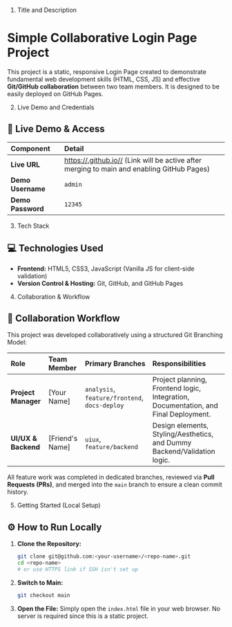 1. Title and Description
# Simple Collaborative Login Page Project

This project is a static, responsive Login Page created to demonstrate fundamental web development skills (HTML, CSS, JS) and effective **Git/GitHub collaboration** between two team members. It is designed to be easily deployed on GitHub Pages.




2. Live Demo and Credentials
## 🚀 Live Demo & Access

| Component | Detail |
| :--- | :--- |
| **Live URL** | [https://<your-username>.github.io/<repo-name>/](https://<your-username>.github.io/<repo-name>/) (Link will be active after merging to main and enabling GitHub Pages) |
| **Demo Username** | `admin` |
| **Demo Password** | `12345` |

3. Tech Stack
## 💻 Technologies Used

* **Frontend:** HTML5, CSS3, JavaScript (Vanilla JS for client-side validation)
* **Version Control & Hosting:** Git, GitHub, and GitHub Pages



4. Collaboration & Workflow
## 🤝 Collaboration Workflow

This project was developed collaboratively using a structured Git Branching Model:

| Role | Team Member | Primary Branches | Responsibilities |
| :--- | :--- | :--- | :--- |
| **Project Manager** | [Your Name] | `analysis`, `feature/frontend`, `docs-deploy` | Project planning, Frontend logic, Integration, Documentation, and Final Deployment. |
| **UI/UX & Backend** | [Friend's Name] | `uiux`, `feature/backend` | Design elements, Styling/Aesthetics, and Dummy Backend/Validation logic. |

All feature work was completed in dedicated branches, reviewed via **Pull Requests (PRs)**, and merged into the `main` branch to ensure a clean commit history.



5. Getting Started (Local Setup)

## ⚙️ How to Run Locally

1.  **Clone the Repository:**
    ```bash
    git clone git@github.com:<your-username>/<repo-name>.git
    cd <repo-name>
    # or use HTTPS link if SSH isn't set up
    ```
2.  **Switch to Main:**
    ```bash
    git checkout main
    ```
3.  **Open the File:**
    Simply open the `index.html` file in your web browser. No server is required since this is a static project.